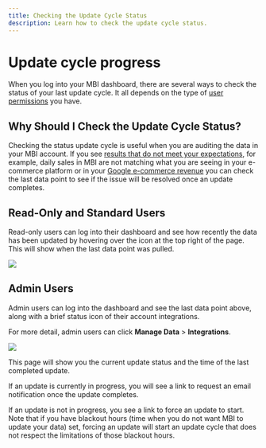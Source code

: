 ```yaml
---
title: Checking the Update Cycle Status
description: Learn how to check the update cycle status. 
---
```

# Update cycle progress

When you log into your MBI dashboard, there are several ways to check the status of your last update cycle. It all depends on the type of [user permissions](../../administrator/user-management/user-management.md) you have.

## Why Should I Check the Update Cycle Status?

Checking the status update cycle is useful when you are auditing the data in your MBI account. If you see [results that do not meet your expectations](../data-analyst/data-warehouse-mgr/data-and-updates-faq.md), for example, daily sales in MBI are not matching what you are seeing in your e-commerce platform or in your [Google e-commerce revenue](https://support.magento.com/hc/en-us/articles/360016505232) you can check the last data point to see if the issue will be resolved once an update completes.

## Read-Only and Standard Users

Read-only users can log into their dashboard and see how recently the data has been updated by hovering over the icon at the top right of the page. This will show when the last data point was pulled.

![](../../assets/2016-12-20_1120.png)

## Admin Users

Admin users can log into the dashboard and see the last data point above, along with a brief status icon of their account integrations.

For more detail, admin users can click **Manage Data** > **Integrations**.

![](../../assets/2016-12-20_1123.png)

This page will show you the current update status and the time of the last completed update.

If an update is currently in progress, you will see a link to request an email notification once the update completes.

If an update is not in progress, you see a link to force an update to start. Note that if you have blackout hours (time when you do not want MBI to update your data) set, forcing an update will start an update cycle that does not respect the limitations of those blackout hours.
